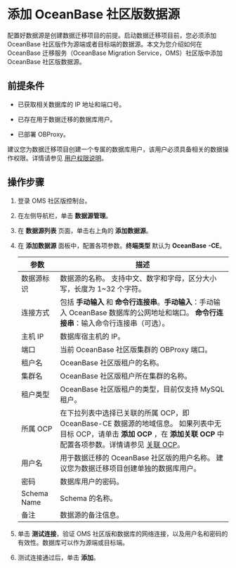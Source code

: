 # 添加 OceanBase 社区版数据源

配置好数据源是创建数据迁移项目的前提。启动数据迁移项目前，您必须添加 OceanBase 社区版作为源端或者目标端的数据源。本文为您介绍如何在 OceanBase 迁移服务（OceanBase Migration Service，OMS）社区版中添加 OceanBase 社区版数据源。

## 前提条件

* 已获取相关数据库的 IP 地址和端口号。

* 已存在用于数据迁移的数据库用户。
  
* 已部署 OBProxy。

建议您为数据迁移项目创建一个专属的数据库用户，该用户必须具备相关的数据操作权限。详情请参见 [用户权限说明](../../500.data-migration/200.user-permission-settings.md)。

## 操作步骤

1. 登录 OMS 社区版控制台。

2. 在左侧导航栏，单击 **数据源管理**。

3. 在 **数据源列表** 页面，单击右上角的 **添加数据源**。

4. 在 **添加数据源** 面板中，配置各项参数。**终端类型** 默认为 **OceanBase** **-CE**。

   |   **参数**    |                                                                                                 **描述**                                                                                                 |
   |-------------|--------------------------------------------------------------------------------------------------------------------------------------------------------------------------------------------------------|
   | 数据源标识       | 数据源的名称。 支持中文、数字和字母，区分大小写，长度为 1\~32 个字符。                                                                                                                                                |
     | 连接方式        | 包括 **手动输入** 和 **命令行连接串**。**手动输入**：手动输入 OceanBase 数据库的公网地址和端口。   **命令行连接串**：输入命令行连接串（可选）。    |
   | 主机 IP       | 数据库宿主机的 IP。                                                                                                                            |
   | 端口          | 当前 OceanBase 社区版集群的 OBProxy 端口。                                                                  |
   | 租户名         | OceanBase 社区版租户的名称。                                                                                                          |
   | 集群名         | OceanBase 社区版租户所在集群的名称。                                                                                                               |
   | 租户类型        | OceanBase 社区版租户的类型，目前仅支持 MySQL 租户。                                                                                                |
   | 所属 OCP      | 在下拉列表中选择已关联的所属 OCP，即 OceanBase-CE 数据源的地域信息。 如果列表中无目标 OCP，请单击 **添加 OCP** ，在 **添加关联 OCP** 中配置各项参数。详情请参见 [关联 OCP](../../800.system-management/300.associate-ocp.md)。                           |
   | 用户名         | 用于数据迁移的 OceanBase 社区版的用户名称。 建议您为数据迁移项目创建单独的数据库用户。                                                                                                                                      |
   | 密码          | 数据库用户的密码。                                                                                                                                                                                              |
   | Schema Name | Schema 的名称。                                                                                                                                                                                            |
   | 备注          | 数据源的备注信息。                                                                                                                                                                                              |

5. 单击 **测试连接**，验证 OMS 社区版和数据库的网络连接，以及用户名和密码的有效性。数据库可以作为源端或目标端。

6. 测试连接通过后，单击 **添加**。
